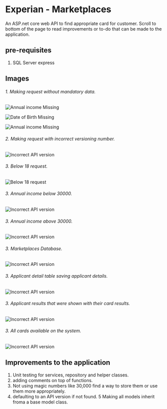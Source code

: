 # Experian - Marketplaces

An ASP.net core web API to find appropriate card for customer. Scroll to bottom of the page to read improvements or to-do that can be made to the application.

## pre-requisites
1. SQL Server express

## Images 

###### 1. Making request without mandatory data.
![Annual income Missing](Images/Snip1.png)

![Date of Birth Missing](Images/Snip2.png)

![Annual income Missing](Images/Snip3.png)

###### 2. Making request with incorrect versioning number.
![Incorrect API version](Images/Snip11.png)

###### 3. Below 18 request.
![Below 18 request](Images/Snip4.png)

###### 3. Annual income below 30000.
![Incorrect API version](Images/Snip5.png)

###### 3. Annual income above 30000.
![Incorrect API version](Images/Snip6.png)

###### 3. Marketplaces Database.
![Incorrect API version](Images/Snip7.png)

###### 3. Applicant detail table saving applicant details.
![Incorrect API version](Images/Snip8.png)

###### 3. Applicant results that were shown with their card results.
![Incorrect API version](Images/Snip9.png)

###### 3. All cards available on the system.
![Incorrect API version](Images/Snip10.png)



## Improvements to the application
1. Unit testing for services, repository and helper classes.
2. adding comments on top of functions.
3. Not using magic numbers like 30,000 find a way to store them or use them more appropriately.
4. defaulting to an API version if not found.
5  Making all models inherit froma a base model class.
 








